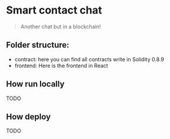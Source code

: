 # Smart contact chat
> Another chat but in a blockchain!

## Folder structure:
- contract: here you can find all contracts write in Solidity 0.8.9
- frontend: Here is the frontend in React

## How run locally
TODO

## How deploy
TODO
